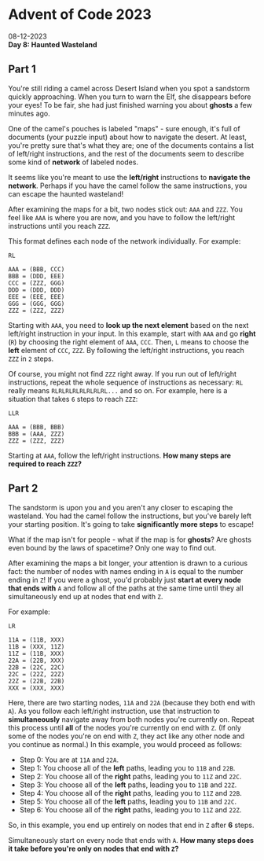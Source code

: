 # Advent of Code 2023
08-12-2023    
**Day 8: Haunted Wasteland**

## Part 1
You're still riding a camel across Desert Island when you spot a sandstorm quickly approaching. 
When you turn to warn the Elf, she disappears before your eyes! 
To be fair, she had just finished warning you about **ghosts** a few minutes ago.

One of the camel's pouches is labeled "maps" - sure enough, it's full of documents (your puzzle input) about how to navigate the desert. 
At least, you're pretty sure that's what they are; one of the documents contains a list of left/right instructions, and the rest of the documents seem to describe some kind of **network** of labeled nodes.

It seems like you're meant to use the **left/right** instructions to **navigate the network**. 
Perhaps if you have the camel follow the same instructions, you can escape the haunted wasteland!

After examining the maps for a bit, two nodes stick out: `AAA` and `ZZZ`. 
You feel like `AAA` is where you are now, and you have to follow the left/right instructions until you reach `ZZZ`.

This format defines each node of the network individually. 
For example:
```
RL

AAA = (BBB, CCC)
BBB = (DDD, EEE)
CCC = (ZZZ, GGG)
DDD = (DDD, DDD)
EEE = (EEE, EEE)
GGG = (GGG, GGG)
ZZZ = (ZZZ, ZZZ)
```

Starting with `AAA`, you need to **look up the next element** based on the next left/right instruction in your input. 
In this example, start with `AAA` and go **right** (`R`) by choosing the right element of `AAA`, `CCC`. 
Then, `L` means to choose the **left** element of `CCC`, `ZZZ`. 
By following the left/right instructions, you reach `ZZZ` in `2` steps.

Of course, you might not find `ZZZ` right away. 
If you run out of left/right instructions, repeat the whole sequence of instructions as necessary: `RL` really means `RLRLRLRLRLRLRLRL...` and so on. 
For example, here is a situation that takes `6` steps to reach `ZZZ`:

```
LLR

AAA = (BBB, BBB)
BBB = (AAA, ZZZ)
ZZZ = (ZZZ, ZZZ)
```

Starting at `AAA`, follow the left/right instructions. 
**How many steps are required to reach `ZZZ`?**

## Part 2
The sandstorm is upon you and you aren't any closer to escaping the wasteland. 
You had the camel follow the instructions, but you've barely left your starting position. 
It's going to take **significantly more steps** to escape!

What if the map isn't for people - what if the map is for **ghosts**? 
Are ghosts even bound by the laws of spacetime? 
Only one way to find out.

After examining the maps a bit longer, your attention is drawn to a curious fact: the number of nodes with names ending in `A` is equal to the number ending in `Z`! 
If you were a ghost, you'd probably just **start at every node that ends with** `A` and follow all of the paths at the same time until they all simultaneously end up at nodes that end with `Z`.

For example:

```
LR

11A = (11B, XXX)
11B = (XXX, 11Z)
11Z = (11B, XXX)
22A = (22B, XXX)
22B = (22C, 22C)
22C = (22Z, 22Z)
22Z = (22B, 22B)
XXX = (XXX, XXX)
```

Here, there are two starting nodes, `11A` and `22A` (because they both end with `A`). 
As you follow each left/right instruction, use that instruction to **simultaneously** navigate away from both nodes you're currently on. 
Repeat this process until **all** of the nodes you're currently on end with `Z`. 
(If only some of the nodes you're on end with `Z`, they act like any other node and you continue as normal.) In
this example, you would proceed as follows:

- Step 0: You are at `11A` and `22A`.
- Step 1: You choose all of the **left** paths, leading you to `11B` and `22B`.
- Step 2: You choose all of the **right** paths, leading you to `11Z` and `22C`.
- Step 3: You choose all of the **left** paths, leading you to `11B` and `22Z`.
- Step 4: You choose all of the **right** paths, leading you to `11Z` and `22B`.
- Step 5: You choose all of the **left** paths, leading you to `11B` and `22C`.
- Step 6: You choose all of the **right** paths, leading you to `11Z` and `22Z`.

So, in this example, you end up entirely on nodes that end in `Z` after **6** steps.

Simultaneously start on every node that ends with `A`. 
**How many steps does it take before you're only on nodes that end with `Z`?**
